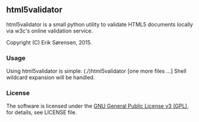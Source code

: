 ## html5validator

html5validator is a small python utility to validate HTML5 documents locally
via w3c's online validation service.

Copyright (C) Erik Sørensen, 2015.

### Usage

Using html5validator is simple: (./)html5validator [one more files ...]
Shell wildcard expansion will be handled.

### License

The software is licensed under the [GNU General Public License v3
(GPL)](LICENSE.md), for
details, see LICENSE file.


